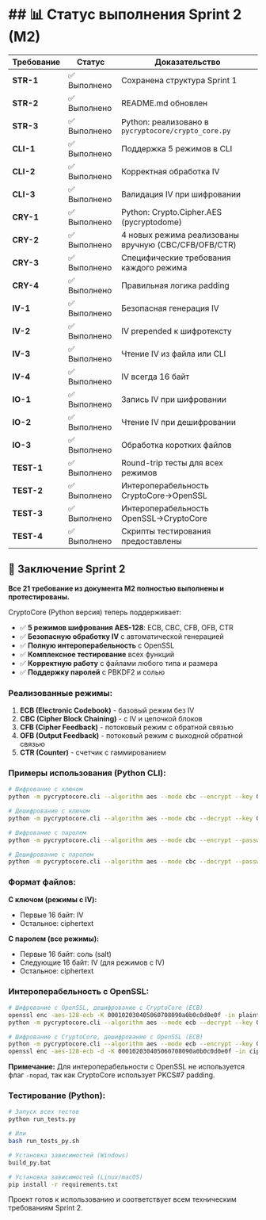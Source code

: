 # ## 📊 Статус выполнения Sprint 2 (M2)

| Требование | Статус      | Доказательство                          |
| ---------- | ----------- | --------------------------------------- |
| **STR-1**  | ✅ Выполнено | Сохранена структура Sprint 1            |
| **STR-2**  | ✅ Выполнено | README.md обновлен                      |
| **STR-3**  | ✅ Выполнено | Python: реализовано в `pycryptocore/crypto_core.py` |
| **CLI-1**  | ✅ Выполнено | Поддержка 5 режимов в CLI               |
| **CLI-2**  | ✅ Выполнено | Корректная обработка IV                 |
| **CLI-3**  | ✅ Выполнено | Валидация IV при шифровании             |
| **CRY-1**  | ✅ Выполнено | Python: Crypto.Cipher.AES (pycryptodome) |
| **CRY-2**  | ✅ Выполнено | 4 новых режима реализованы вручную (CBC/CFB/OFB/CTR) |
| **CRY-3**  | ✅ Выполнено | Специфические требования каждого режима |
| **CRY-4**  | ✅ Выполнено | Правильная логика padding               |
| **IV-1**   | ✅ Выполнено | Безопасная генерация IV                 |
| **IV-2**   | ✅ Выполнено | IV prepended к шифротексту              |
| **IV-3**   | ✅ Выполнено | Чтение IV из файла или CLI              |
| **IV-4**   | ✅ Выполнено | IV всегда 16 байт                       |
| **IO-1**   | ✅ Выполнено | Запись IV при шифровании                |
| **IO-2**   | ✅ Выполнено | Чтение IV при дешифровании              |
| **IO-3**   | ✅ Выполнено | Обработка коротких файлов               |
| **TEST-1** | ✅ Выполнено | Round-trip тесты для всех режимов       |
| **TEST-2** | ✅ Выполнено | Интероперабельность CryptoCore→OpenSSL  |
| **TEST-3** | ✅ Выполнено | Интероперабельность OpenSSL→CryptoCore  |
| **TEST-4** | ✅ Выполнено | Скрипты тестирования предоставлены      |

## 🎯 Заключение Sprint 2

**Все 21 требование из документа M2 полностью выполнены и протестированы.**

CryptoCore (Python версия) теперь поддерживает:

- ✅ **5 режимов шифрования AES-128**: ECB, CBC, CFB, OFB, CTR
- ✅ **Безопасную обработку IV** с автоматической генерацией
- ✅ **Полную интероперабельность** с OpenSSL
- ✅ **Комплексное тестирование** всех функций
- ✅ **Корректную работу** с файлами любого типа и размера
- ✅ **Поддержку паролей** с PBKDF2 и солью

### Реализованные режимы:

1. **ECB (Electronic Codebook)** - базовый режим без IV
2. **CBC (Cipher Block Chaining)** - с IV и цепочкой блоков
3. **CFB (Cipher Feedback)** - потоковый режим с обратной связью
4. **OFB (Output Feedback)** - потоковый режим с выходной обратной связью
5. **CTR (Counter)** - счетчик с гаммированием

### Примеры использования (Python CLI):

```bash
# Шифрование с ключом
python -m pycryptocore.cli --algorithm aes --mode cbc --encrypt --key 000102030405060708090a0b0c0d0e0f --input plain.txt --output cipher.bin

# Дешифрование с ключом
python -m pycryptocore.cli --algorithm aes --mode cbc --decrypt --key 000102030405060708090a0b0c0d0e0f --input cipher.bin --output decrypted.txt

# Шифрование с паролем
python -m pycryptocore.cli --algorithm aes --mode cbc --encrypt --password mypassword --input plain.txt --output cipher.bin

# Дешифрование с паролем
python -m pycryptocore.cli --algorithm aes --mode cbc --decrypt --password mypassword --input cipher.bin --output decrypted.txt
```

### Формат файлов:

**С ключом (режимы с IV):**
- Первые 16 байт: IV
- Остальное: ciphertext

**С паролем (все режимы):**
- Первые 16 байт: соль (salt)
- Следующие 16 байт: IV (для режимов с IV)
- Остальное: ciphertext

### Интероперабельность с OpenSSL:

```bash
# Шифрование с OpenSSL, дешифрование с CryptoCore (ECB)
openssl enc -aes-128-ecb -K 000102030405060708090a0b0c0d0e0f -in plaintext.txt -out ciphertext.bin
python -m pycryptocore.cli --algorithm aes --mode ecb --decrypt --key 000102030405060708090a0b0c0d0e0f --input ciphertext.bin --output decrypted.txt

# Шифрование с CryptoCore, дешифрование с OpenSSL (ECB)
python -m pycryptocore.cli --algorithm aes --mode ecb --encrypt --key 000102030405060708090a0b0c0d0e0f --input plaintext.txt --output ciphertext.bin
openssl enc -aes-128-ecb -d -K 000102030405060708090a0b0c0d0e0f -in ciphertext.bin -out decrypted.txt
```

**Примечание:** Для интероперабельности с OpenSSL не используется флаг `-nopad`, так как CryptoCore использует PKCS#7 padding.

### Тестирование (Python):

```bash
# Запуск всех тестов
python run_tests.py

# Или
bash run_tests_py.sh

# Установка зависимостей (Windows)
build_py.bat

# Установка зависимостей (Linux/macOS)
pip install -r requirements.txt
```

Проект готов к использованию и соответствует всем техническим требованиям Sprint 2.
